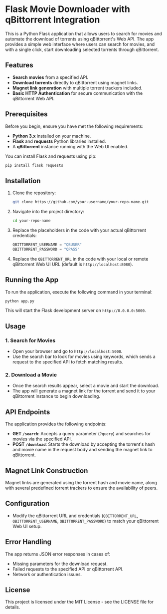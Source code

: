 # Flask Movie Downloader with qBittorrent Integration

This is a Python Flask application that allows users to search for movies and automate the download of torrents using qBittorrent's Web API. The app provides a simple web interface where users can search for movies, and with a single click, start downloading selected torrents through qBittorrent.

## Features
- **Search movies** from a specified API.
- **Download torrents** directly to qBittorrent using magnet links.
- **Magnet link generation** with multiple torrent trackers included.
- **Basic HTTP Authentication** for secure communication with the qBittorrent Web API.

## Prerequisites
Before you begin, ensure you have met the following requirements:
- **Python 3.x** installed on your machine.
- **Flask** and **requests** Python libraries installed.
- A **qBittorrent** instance running with the Web UI enabled.

You can install Flask and requests using pip:
```bash
pip install flask requests
```

## Installation
1. Clone the repository:
    ```bash
    git clone https://github.com/your-username/your-repo-name.git
    ```
2. Navigate into the project directory:
    ```bash
    cd your-repo-name
    ```
3. Replace the placeholders in the code with your actual qBittorrent credentials:
    ```python
    QBITTORRENT_USERNAME = "QBUSER"
    QBITTORRENT_PASSWORD = "QPASS"
    ```
4. Replace the `QBITTORRENT_URL` in the code with your local or remote qBittorrent Web UI URL (default is `http://localhost:8080`).

## Running the App
To run the application, execute the following command in your terminal:
```bash
python app.py
```
This will start the Flask development server on `http://0.0.0.0:5000`. 

## Usage
### 1. Search for Movies
- Open your browser and go to `http://localhost:5000`.
- Use the search bar to look for movies using keywords, which sends a request to the specified API to fetch matching results.

### 2. Download a Movie
- Once the search results appear, select a movie and start the download.
- The app will generate a magnet link for the torrent and send it to your qBittorrent instance to begin downloading.

## API Endpoints
The application provides the following endpoints:
- **GET `/search`**: Accepts a query parameter (`?query`) and searches for movies via the specified API.
- **POST `/download`**: Starts the download by accepting the torrent's hash and movie name in the request body and sending the magnet link to qBittorrent.

## Magnet Link Construction
Magnet links are generated using the torrent hash and movie name, along with several predefined torrent trackers to ensure the availability of peers.

## Configuration
- Modify the qBittorrent URL and credentials (`QBITTORRENT_URL`, `QBITTORRENT_USERNAME`, `QBITTORRENT_PASSWORD`) to match your qBittorrent Web UI setup.

## Error Handling
The app returns JSON error responses in cases of:
- Missing parameters for the download request.
- Failed requests to the specified API or qBittorrent API.
- Network or authentication issues.

## License
This project is licensed under the MIT License - see the LICENSE file for details.
